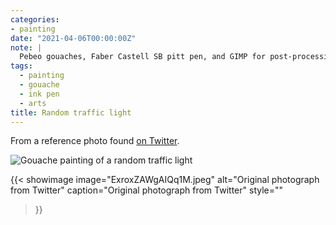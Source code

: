 ```yaml
---
categories:
- painting
date: "2021-04-06T00:00:00Z"
note: |
  Pebeo gouaches, Faber Castell SB pitt pen, and GIMP for post-processing.
tags:
  - painting
  - gouache
  - ink pen
  - arts
title: Random traffic light
---
```


From a reference photo found [on Twitter](https://twitter.com/BlackLCult/status/1376896997647646720).

<img src="/assets/pages/art/images/random-traffic-light.png" alt="Gouache painting of a random traffic light" class="center-aligned" />

{{< showimage
  image="ExroxZAWgAIQq1M.jpeg"
  alt="Original photograph from Twitter"
  caption="Original photograph from Twitter"
  style=""
>}}

